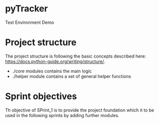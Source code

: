 # pyTracker
Test Environment Demo


# Project structure

The project structure  is following the basic concepts described here: https://docs.python-guide.org/writing/structure/.

* ./core modules contains the main logic
* ./helper module contains a set of general helper functions


# Sprint objectives

Th objective of SPrint_1 is to provide the project foundation which it to be used in the 
following sprints by adding further modules.


